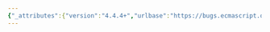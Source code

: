 ```yaml
---
{"_attributes":{"version":"4.4.4+","urlbase":"https://bugs.ecmascript.org/","maintainer":"dherman@mozilla.com"},"bug":{"bug_id":4178,"creation_ts":"2015-03-18 08:56:00 -0700","short_desc":"21.2.5.11 RegExp.prototype [ @@split ]: Unnecessary step \"Let i = 0\"","delta_ts":"2015-04-03 12:35:30 -0700","product":"Draft for 6th Edition","component":"technical issue","version":"Rev 36: March 17, 2015 Release Candidate 3","rep_platform":"All","op_sys":"All","bug_status":"RESOLVED","resolution":"FIXED","priority":"Normal","bug_severity":"normal","everconfirmed":true,"reporter":{"uid":"andrebargull","name":"André Bargull"},"assigned_to":{"uid":"allen","name":"Allen Wirfs-Brock"},"long_desc":[{"commentid":13864,"comment_count":0,"who":{"uid":"andrebargull","name":"André Bargull"},"bug_when":"2015-03-18 08:56:02 -0700","thetext":"21.2.5.11 RegExp.prototype [ @@split ] ( string, limit )\n\n\nStep 24.f.iv.7 (\"Let i = 0.\") should be removed (cf. step 24.f.iv.11)"},{"commentid":13891,"comment_count":1,"who":{"uid":"allen","name":"Allen Wirfs-Brock"},"bug_when":"2015-03-18 10:10:24 -0700","thetext":"fixed in rev37 editor's draft"},{"commentid":14041,"comment_count":2,"who":{"uid":"allen","name":"Allen Wirfs-Brock"},"bug_when":"2015-04-03 12:35:30 -0700","thetext":"In Rev37"}]}}
---
```

